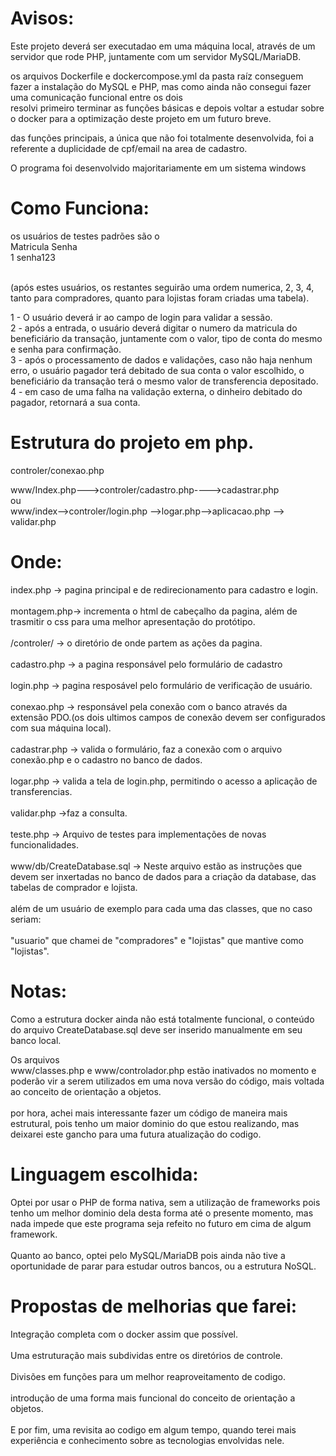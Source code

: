 # Avisos:

Este projeto deverá ser executadao em uma máquina local, através de um servidor que rode PHP, juntamente com um servidor MySQL/MariaDB.<br />

os arquivos Dockerfile e dockercompose.yml da pasta raíz conseguem fazer a instalação do MySQL e PHP, mas como ainda não consegui fazer uma comunicação funcional entre os dois <br />
resolvi primeiro terminar as funções básicas e depois voltar a estudar sobre o docker para a optimização deste projeto em um futuro breve. <br />

das funções principais, a única que não foi totalmente desenvolvida, foi a referente a duplicidade de cpf/email na area de cadastro. <br />

O programa foi desenvolvido majoritariamente em um sistema windows<br />

# Como Funciona:

os usuários de testes padrões são o<br />
Matricula  	 Senha<br />
   1		senha123<br /><br />

(após estes usuários, os restantes seguirão uma ordem numerica, 2, 3, 4, tanto para compradores, quanto para lojistas foram criadas uma tabela).<br />

1 - O usuário deverá ir ao campo de login para validar a sessão.<br />
2 - após a entrada, o usuário deverá digitar o numero da matricula do beneficiário da transação, juntamente com o valor, tipo de conta do mesmo e senha para confirmação.<br />
3 - após o processamento de dados e validações, caso não haja nenhum erro, o usuário pagador terá debitado de sua conta o valor escolhido, o beneficiário da transação terá o mesmo valor de transferencia depositado.<br />
4 - em caso de uma falha na validação externa, o dinheiro debitado do pagador, retornará a sua conta. <br />



# Estrutura do projeto em php.



controler/conexao.php<br />
		      

www/Index.php--->controler/cadastro.php---->cadastrar.php<br />
	     ou<br />
www/index-->controler/login.php -->logar.php-->aplicacao.php --> validar.php<br />


# Onde:
index.php -> pagina principal e de redirecionamento para cadastro e login.<br /><br />
montagem.php-> incrementa o html de cabeçalho da pagina, além de trasmitir o css para uma melhor apresentação do protótipo.<br /><br />
/controler/ -> o diretório de onde partem as ações da pagina.<br /><br />
cadastro.php -> a pagina responsável pelo formulário de cadastro<br /><br />
login.php -> pagina resposável pelo formulário de verificação de usuário.<br /><br />
conexao.php -> responsável pela conexão com o banco através da extensão PDO.(os dois ultimos campos de conexão devem ser configurados com sua máquina local). <br /><br />
cadastrar.php -> valida o formulário, faz a conexão com o arquivo conexão.php e o cadastro no banco de dados.<br /><br />
logar.php -> valida a tela de login.php, permitindo o acesso a aplicação de transferencias.<br /><br />
validar.php ->faz a consulta.<br /><br />
teste.php -> Arquivo de testes para implementações de novas funcionalidades.<br /><br />
www/db/CreateDatabase.sql -> Neste arquivo estão as instruções que devem ser inxertadas no banco de dados para a criação da database, das tabelas de comprador e lojista. <br /><br />
além de um usuário de exemplo para cada uma das classes, que no caso seriam:<br /><br />
"usuario" que chamei de "compradores" e "lojistas" que mantive como "lojistas".<br />

# Notas:
Como a estrutura docker ainda não está totalmente funcional, o conteúdo do arquivo CreateDatabase.sql deve ser inserido manualmente em seu banco local. <br />

Os arquivos <br />
www/classes.php e www/controlador.php estão inativados no momento e poderão vir a serem utilizados em uma nova versão do código, mais voltada ao conceito de orientação a objetos.<br /><br />
por hora, achei mais interessante fazer um código de maneira mais estrutural, pois tenho um maior dominio do que estou realizando, mas deixarei este gancho para uma futura atualização do codigo.<br />


# Linguagem escolhida:

Optei por usar o PHP de forma nativa, sem a utilização de frameworks pois tenho um melhor dominio dela desta forma até o presente momento, mas nada impede que este programa seja refeito no futuro em cima de algum framework.<br /><br />
Quanto ao banco, optei pelo MySQL/MariaDB pois ainda não tive a oportunidade de parar para estudar outros bancos, ou a estrutura NoSQL.<br />


# Propostas de melhorias que farei:

Integração completa com o docker assim que possível.<br /><br />
Uma estruturação mais subdividas entre os diretórios de controle.<br /><br />
Divisões em funções para um melhor reaproveitamento de codigo.<br /><br />
introdução de uma forma mais funcional do conceito de orientação a objetos.<br /><br />
E por fim, uma revisita ao codigo em algum tempo, quando terei mais experiência e conhecimento sobre as tecnologias envolvidas nele.<br /><br />
